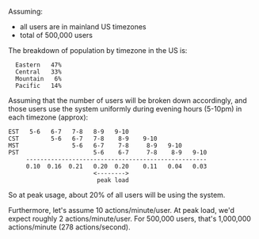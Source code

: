Assuming:
* all users are in mainland US timezones
* total of 500,000 users

The breakdown of population by timezone in the US is:
```
  Eastern   47%
  Central   33%
  Mountain   6%
  Pacific   14%
```
Assuming that the number of users will be broken down accordingly,
and those users use the system uniformly
during evening hours (5-10pm) in each timezone (approx):
```
EST   5-6   6-7   7-8   8-9   9-10
CST         5-6   6-7   7-8    8-9    9-10
MST               5-6   6-7    7-8     8-9   9-10
PST                     5-6    6-7     7-8    8-9   9-10
     ---------------------------------------------------
     0.10  0.16  0.21   0.20  0.20    0.11   0.04   0.03
                        <-------->
                         peak load
```
So at peak usage,
about 20% of all users will be using the system.

Furthermore, let's assume
10 actions/minute/user.
At peak load, we'd expect
roughly 2 actions/minute/user.
For 500,000 users,
that's 1,000,000 actions/minute
(278 actions/second).

